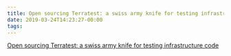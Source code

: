 ```yaml
---
title: Open sourcing Terratest: a swiss army knife for testing infrastructure code
date: 2019-03-24T14:23:27-00:00
tags:
---
```


[Open sourcing Terratest: a swiss army knife for testing infrastructure code](https://blog.gruntwork.io/open-sourcing-terratest-a-swiss-army-knife-for-testing-infrastructure-code-5d883336fcd5)
